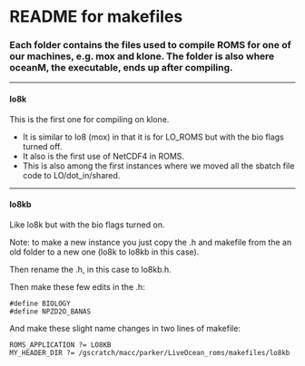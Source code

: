 # README for makefiles

### Each folder contains the files used to compile ROMS for one of our machines, e.g. mox and klone. The folder is also where oceanM, the executable, ends up after compiling.

---

#### lo8k
This is the first one for compiling on klone.
- It is similar to lo8 (mox) in that it is for LO_ROMS but with the bio flags turned off.
- It also is the first use of NetCDF4 in ROMS.
- This is also among the first instances where we moved all the sbatch file code to LO/dot_in/shared.

---

#### lo8kb
Like lo8k but with the bio flags turned on.

Note: to make a new instance you just copy the .h and makefile from the an old folder to a new one (lo8k to lo8kb in this case).

Then rename the .h, in this case to lo8kb.h.

Then make these few edits in the .h:
```
#define BIOLOGY
#define NPZD2O_BANAS
```
And make these slight name changes in two lines of makefile:
```
ROMS_APPLICATION ?= LO8KB
MY_HEADER_DIR ?= /gscratch/macc/parker/LiveOcean_roms/makefiles/lo8kb
```
